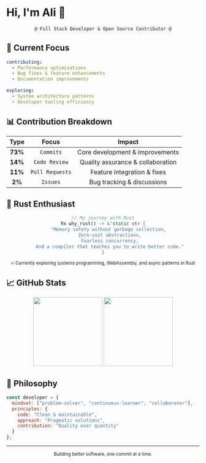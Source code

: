 # Hi, I'm Ali 👋

<div align="center">
  
  ```diff
  @ Full Stack Developer & Open Source Contributor @
  ```
  
</div>

## 🎯 Current Focus

```yaml
contributing:
  - Performance optimizations
  - Bug fixes & feature enhancements
  - Documentation improvements
  
exploring:
  - System architecture patterns
  - Developer tooling efficiency
```

## 📊 Contribution Breakdown

<div align="center">
  
| Type | Focus | Impact |
|:----:|:-----:|:------:|
| **73%** | `Commits` | Core development & improvements |
| **14%** | `Code Review` | Quality assurance & collaboration |
| **11%** | `Pull Requests` | Feature integration & fixes |
| **2%** | `Issues` | Bug tracking & discussions |

</div>

## 🦀 Rust Enthusiast

<div align="center">

```rust
// My journey with Rust
fn why_rust() -> &'static str {
    "Memory safety without garbage collection,
     Zero-cost abstractions,
     Fearless concurrency,
     And a compiler that teaches you to write better code."
}
```

<sub>🔥 Currently exploring systems programming, WebAssembly, and async patterns in Rust</sub>

</div>

## 📈 GitHub Stats

<div align="center">
  
  <img height="180em" src="https://github-readme-stats.vercel.app/api?username=ali90h&show_icons=true&theme=dark&include_all_commits=true&count_private=true&hide_border=true&bg_color=0d1117&title_color=58a6ff&icon_color=1f6feb&text_color=c9d1d9&rank_icon=grade"/>
  
  <img height="180em" src="https://github-readme-streak-stats.herokuapp.com/?user=ali90h&theme=dark&hide_border=true&background=0d1117&ring=58a6ff&fire=58a6ff&currStreakLabel=c9d1d9&sideLabels=c9d1d9&dates=8b949e&sideNums=c9d1d9&currStreakNum=c9d1d9"/>

</div>

## 💭 Philosophy

```javascript
const developer = {
  mindset: ["problem-solver", "continuous-learner", "collaborator"],
  principles: {
    code: "Clean & maintainable",
    approach: "Pragmatic solutions",
    contribution: "Quality over quantity"
  }
};
```

<div align="center">
  
  ---
  
  <sub>Building better software, one commit at a time.</sub>
  
</div>
